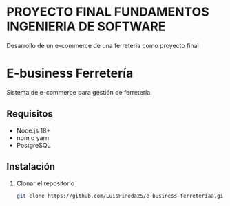 # PROYECTO FINAL FUNDAMENTOS INGENIERIA DE SOFTWARE
Desarrollo de un e-commerce de una ferreteria como proyecto final

# E-business Ferretería

Sistema de e-commerce para gestión de ferretería.

## Requisitos
- Node.js 18+
- npm o yarn
- PostgreSQL

## Instalación
1. Clonar el repositorio
   ```bash
   git clone https://github.com/LuisPineda25/e-business-ferreteriaa.git
